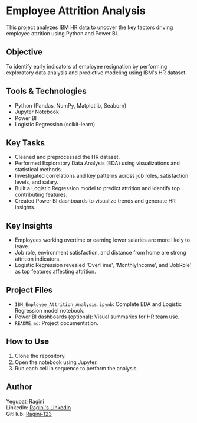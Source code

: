 # Employee Attrition Analysis

This project analyzes IBM HR data to uncover the key factors driving employee attrition using Python and Power BI.

## Objective
To identify early indicators of employee resignation by performing exploratory data analysis and predictive modeling using IBM's HR dataset.

## Tools & Technologies
- Python (Pandas, NumPy, Matplotlib, Seaborn)
- Jupyter Notebook
- Power BI
- Logistic Regression (scikit-learn)

## Key Tasks
- Cleaned and preprocessed the HR dataset.
- Performed Exploratory Data Analysis (EDA) using visualizations and statistical methods.
- Investigated correlations and key patterns across job roles, satisfaction levels, and salary.
- Built a Logistic Regression model to predict attrition and identify top contributing features.
- Created Power BI dashboards to visualize trends and generate HR insights.

## Key Insights
- Employees working overtime or earning lower salaries are more likely to leave.
- Job role, environment satisfaction, and distance from home are strong attrition indicators.
- Logistic Regression revealed 'OverTime', 'MonthlyIncome', and 'JobRole' as top features affecting attrition.

## Project Files
- `IBM_Employee_Attrition_Analysis.ipynb`: Complete EDA and Logistic Regression model notebook.
- Power BI dashboards (optional): Visual summaries for HR team use.
- `README.md`: Project documentation.

## How to Use
1. Clone the repository.
2. Open the notebook using Jupyter.
3. Run each cell in sequence to perform the analysis.

## Author
Yegupati Ragini  
LinkedIn: [Ragini's LinkedIn](https://www.linkedin.com/in/ragini-chowdhary-7648342a1)  
GitHub: [Ragini-123](https://github.com/Ragini-123)
